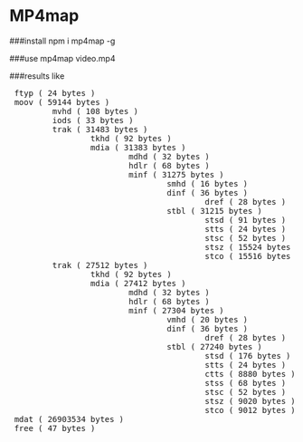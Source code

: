 MP4map
======

###install
npm i mp4map -g

###use
mp4map video.mp4

###results like
 <pre> ftyp ( 24 bytes )
 moov ( 59144 bytes )
         mvhd ( 108 bytes )
         iods ( 33 bytes )
         trak ( 31483 bytes )
                 tkhd ( 92 bytes )
                 mdia ( 31383 bytes )
                         mdhd ( 32 bytes )
                         hdlr ( 68 bytes )
                         minf ( 31275 bytes )
                                 smhd ( 16 bytes )
                                 dinf ( 36 bytes )
                                         dref ( 28 bytes )
                                 stbl ( 31215 bytes )
                                         stsd ( 91 bytes )
                                         stts ( 24 bytes )
                                         stsc ( 52 bytes )
                                         stsz ( 15524 bytes )
                                         stco ( 15516 bytes )
         trak ( 27512 bytes )
                 tkhd ( 92 bytes )
                 mdia ( 27412 bytes )
                         mdhd ( 32 bytes )
                         hdlr ( 68 bytes )
                         minf ( 27304 bytes )
                                 vmhd ( 20 bytes )
                                 dinf ( 36 bytes )
                                         dref ( 28 bytes )
                                 stbl ( 27240 bytes )
                                         stsd ( 176 bytes )
                                         stts ( 24 bytes )
                                         ctts ( 8880 bytes )
                                         stss ( 68 bytes )
                                         stsc ( 52 bytes )
                                         stsz ( 9020 bytes )
                                         stco ( 9012 bytes )
 mdat ( 26903534 bytes )
 free ( 47 bytes ) </pre>



